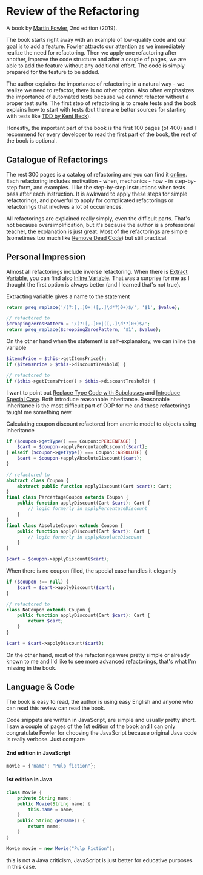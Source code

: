 # Review of the Refactoring

A book by [Martin Fowler](https://martinfowler.com/), 2nd edition (2019).

The book starts right away with an example of low-quality code and our goal is to add a feature.
Fowler attracts our attention as we immediately realize the need for refactoring.
Then we apply one refactoring after another, improve the code structure and after a couple of pages, we are able to add the feature without any additional effort.
The code is simply prepared for the feature to be added.

The author explains the importance of refactoring in a natural way - we realize we need to refactor, there is no other option.
Also often emphasizes the importance of automated tests because we cannot refactor without a proper test suite.
The first step of refactoring is to create tests and the book explains how to start with tests (but there are better sources for starting with tests like [TDD by Kent Beck](https://www.amazon.com/Test-Driven-Development-Kent-Beck/dp/0321146530?tag=uuid10-20)).

Honestly, the important part of the book is the first 100 pages (of 400) and I recommend for every developer to read the first part of the book, the rest of the book is optional.

## Catalogue of Refactorings

The rest 300 pages is a catalog of refactoring and you can find it [online](https://refactoring.com/catalog/).
Each refactoring includes motivation - when, mechanics - how - in step-by-step form, and examples.
I like the step-by-step instructions when tests pass after each instruction.
It is awkward to apply these steps for simple refactorings, and powerful to apply for complicated refactorings or refactorings that involves a lot of occurrences.

All refactorings are explained really simply, even the difficult parts.
That's not because oversimplification, but it's because the author is a professional teacher, the explanation is just great.
Most of the refactorings are simple (sometimes too much like [Remove Dead Code](https://refactoring.com/catalog/removeDeadCode.html)) but still practical.

## Personal Impression

Almost all refactorings include inverse refactoring.
When there is [Extract Variable](https://refactoring.com/catalog/extractVariable.html), you can find also [Inline Variable](https://refactoring.com/catalog/inlineVariable.html).
That was a surprise for me as I thought the first option is always better (and I learned that's not true).

Extracting variable gives a name to the statement
```php
return preg_replace('/(?:[,.]0+|([,.]\d*?)0+)$/', '$1', $value);

// refactored to
$croppingZerosPattern = '/(?:[,.]0+|([,.]\d*?)0+)$/';
return preg_replace($croppingZerosPattern, '$1', $value);
```

On the other hand when the statement is self-explanatory, we can inline the variable
```php
$itemsPrice = $this->getItemsPrice();
if ($itemsPrice > $this->discountTreshold) {

// refactored to
if ($this->getItemsPrice() > $this->discountTreshold) {
```

I want to point out [Replace Type Code with Subclasses](https://refactoring.com/catalog/replaceTypeCodeWithSubclasses.html) and [Introduce Special Case](https://refactoring.com/catalog/introduceSpecialCase.html).
Both introduce reasonable inheritance.
Reasonable inheritance is the most difficult part of OOP for me and these refactorings taught me something new.

Calculating coupon discount refactored from anemic model to objects using inheritance
```php
if ($coupon->getType() === Coupon::PERCENTAGE) {
    $cart = $coupon->applyPercentaceDiscount($cart);
} elseif ($coupon->getType() === Coupon::ABSOLUTE) {
    $cart = $coupon->applyAbsoluteDiscount($cart);
}

// refactored to
abstract class Coupon {
    abstract public function applyDiscount(Cart $cart): Cart;
}
final class PercentageCoupon extends Coupon {
    public function applyDiscount(Cart $cart): Cart {
        // logic formerly in applyPercentaceDiscount
    }
}
final class AbsoluteCoupon extends Coupon {
    public function applyDiscount(Cart $cart): Cart {
        // logic formerly in applyAbsoluteDiscount
    }
}

$cart = $coupon->applyDiscount($cart);
```

When there is no coupon filled, the special case handles it elegantly
```php
if ($coupon !== null) {
    $cart = $cart->applyDiscount($cart);
}

// refactored to
class NoCoupon extends Coupon {
    public function applyDiscount(Cart $cart): Cart {
        return $cart;
    }
}

$cart = $cart->applyDiscount($cart);
```

On the other hand, most of the refactorings were pretty simple or already known to me and I'd like to see more advanced refactorings, that's what I'm missing in the book.

## Language & Code

The book is easy to read, the author is using easy English and anyone who can read this review can read the book.

Code snippets are written in JavaScript, are simple and usually pretty short.
I saw a couple of pages of the 1st edition of the book and I can only congratulate Fowler for choosing the JavaScript because original Java code is really verbose.
Just compare

#### 2nd edition in JavaScript

```js
movie = {'name': "Pulp fiction"};
```

#### 1st edition in Java

```java
class Movie {
    private String name;
    public Movie(String name) {
        this.name = name;
    }
    public String getName() {
        return name;
    }
}

Movie movie = new Movie("Pulp Fiction");
```

this is not a Java criticism, JavaScript is just better for educative purposes in this case.
